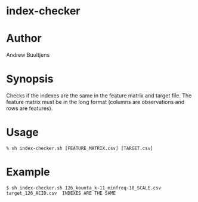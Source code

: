 # index-checker

# Author
Andrew Buultjens

# Synopsis
Checks if the indexes are the same in the feature matrix and target file. The feature matrix must be in the long format (columns are observations and rows are features).

# Usage
```
% sh index-checker.sh [FEATURE_MATRIX.csv] [TARGET.csv]
```
# Example
``
$ sh index-checker.sh 126_kounta_k-11_minfreq-10_SCALE.csv target_126_ACID.csv 
INDEXES ARE THE SAME
``
